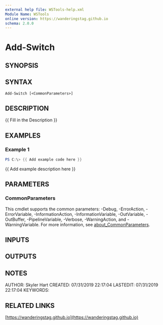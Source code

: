 ```yaml
---
external help file: WSTools-help.xml
Module Name: WSTools
online version: https://wanderingstag.github.io
schema: 2.0.0
---
```


# Add-Switch

## SYNOPSIS

## SYNTAX

```
Add-Switch [<CommonParameters>]
```

## DESCRIPTION
{{ Fill in the Description }}

## EXAMPLES

### Example 1
```powershell
PS C:\> {{ Add example code here }}
```

{{ Add example description here }}

## PARAMETERS

### CommonParameters
This cmdlet supports the common parameters: -Debug, -ErrorAction, -ErrorVariable, -InformationAction, -InformationVariable, -OutVariable, -OutBuffer, -PipelineVariable, -Verbose, -WarningAction, and -WarningVariable. For more information, see [about_CommonParameters](http://go.microsoft.com/fwlink/?LinkID=113216).

## INPUTS

## OUTPUTS

## NOTES
AUTHOR: Skyler Hart
CREATED: 07/31/2019 22:17:04
LASTEDIT: 07/31/2019 22:17:04
KEYWORDS:

## RELATED LINKS

[https://wanderingstag.github.io](https://wanderingstag.github.io)

